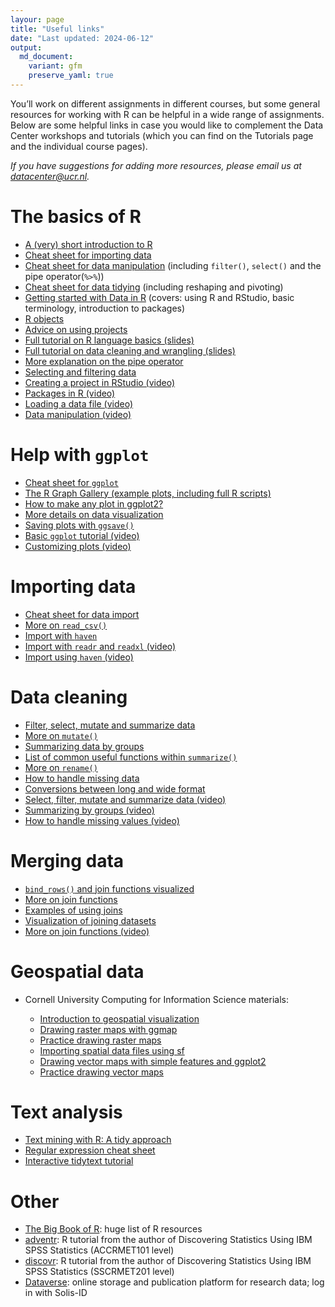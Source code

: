 ```yaml
---
layour: page
title: "Useful links"
date: "Last updated: 2024-06-12"
output:
  md_document:
    variant: gfm
    preserve_yaml: true
---
```


You’ll work on different assignments in different courses, but some
general resources for working with R can be helpful in a wide range of
assignments. Below are some helpful links in case you would like to
complement the Data Center workshops and tutorials (which you can find
on the Tutorials page and the individual course pages).

*If you have suggestions for adding more resources, please email us at
<datacenter@ucr.nl>.*

# The basics of R

-  [A (very) short introduction to R](https://github.com/ClaudiaBrauer/A-very-short-introduction-to-R/blob/master/documents/A%20(very)%20short%20introduction%20to%20R.pdf)
- [Cheat sheet for importing
  data](https://github.com/rstudio/cheatsheets/blob/main/data-import.pdf)
- [Cheat sheet for data
  manipulation](https://github.com/rstudio/cheatsheets/blob/main/data-transformation.pdf)
  (including `filter()`, `select()` and the pipe operator(`%>%`))
- [Cheat sheet for data
  tidying](https://github.com/rstudio/cheatsheets/blob/main/tidyr.pdf)
  (including reshaping and pivoting)
- [Getting started with Data in
  R](https://moderndive.netlify.app/1-getting-started.html#getting-started)
  (covers: using R and RStudio, basic terminology, introduction to
  packages)
- [R objects](https://rstudio-education.github.io/hopr/r-objects.html)
- [Advice on using
  projects](https://r4ds.had.co.nz/workflow-projects.html)
- [Full tutorial on R language basics
  (slides)](https://raw.githack.com/uo-ec607/lectures/master/04-rlang/04-rlang.html#1)
- [Full tutorial on data cleaning and wrangling
  (slides)](https://raw.githack.com/uo-ec607/lectures/master/05-tidyverse/05-tidyverse.html#1)
- [More explanation on the pipe
  operator](https://r4ds.had.co.nz/pipes.html)
- [Selecting and filtering
  data](https://mdsr-book.github.io/mdsr2e/ch-dataI.html#sec:pipe)
- [Creating a project in RStudio
  (video)](https://www.youtube.com/watch?v=WyrJmJWgPiU)
- [Packages in R
  (video)](https://www.youtube.com/watch?v=v6VygIgvoZU&t=1s)
- [Loading a data file
  (video)](https://www.youtube.com/watch?v=2MVolYETR5Q)
- [Data manipulation
  (video)](https://www.youtube.com/watch?v=Zc_ufg4uW4U)

# Help with `ggplot`

- [Cheat sheet for
  `ggplot`](https://github.com/rstudio/cheatsheets/blob/main/data-visualization-2.1.pdf)
- [The R Graph Gallery (example plots, including full R
  scripts)](https://www.r-graph-gallery.com/)
- [How to make any plot in ggplot2?](http://r-statistics.co/ggplot2-Tutorial-With-R.html#6.1\%20Make\%20a\%20time\%20series\%20plot\%20(using\%20ggfortify))
- [More details on data
  visualization](https://mdsr-book.github.io/mdsr2e/ch-vizII.html#a-grammar-for-data-graphics)
- [Saving plots with
  `ggsave()`](https://www.tutorialgateway.org/save-r-ggplot-using-ggsave/)
- [Basic `ggplot` tutorial
  (video)](https://www.youtube.com/watch?v=hr2X7rmkprM)
- [Customizing plots
  (video)](https://www.youtube.com/watch?v=1GmQ5BdAhG4)

# Importing data

- [Cheat sheet for data
  import](https://github.com/rstudio/cheatsheets/blob/main/data-import.pdf)
- [More on
  `read_csv()`](https://uomresearchit.github.io/r-tidyverse-intro/03-loading-data-into-R/)
- [Import with
  `haven`](https://tutorials.methodsconsultants.com/posts/reading-sas-spss-or-stata-files-into-r-using-haven/)
- [Import with `readr` and `readxl`
  (video)](https://www.youtube.com/watch?v=366N1K1ja8g)
- [Import using `haven`
  (video)](https://www.youtube.com/watch?v=egFoDj6H9Ts)

# Data cleaning

- [Filter, select, mutate and summarize
  data](https://rpubs.com/AnalystNyamu/507453)
- [More on `mutate()`](https://www.sharpsightlabs.com/blog/mutate-in-r/)
- [Summarizing data by
  groups](https://r-graphics.org/recipe-dataprep-summarize)
- [List of common useful functions within
  `summarize()`](https://www.r-bloggers.com/2021/06/summarize-in-r-data-summarization-in-r/)
- [More on
  `rename()`](https://www.datasciencemadesimple.com/rename-the-column-name-in-r-using-dplyr/)
- [How to handle missing
  data](https://universeofdatascience.com/how-to-handle-missing-values-in-r/)
- [Conversions between long and wide
  format](https://mdsr-book.github.io/mdsr2e/ch-dataII.html#data-verbs-for-converting-wide-to-narrow-and-vice-versa)
- [Select, filter, mutate and summarize data
  (video)](https://www.youtube.com/watch?v=nRtp7wSEtJA)
- [Summarizing by groups
  (video)](https://www.youtube.com/watch?v=zAlbrPozMHI)
- [How to handle missing values
  (video)](https://www.youtube.com/watch?v=O_gPPrezk5o)

# Merging data

- [`bind_rows()` and join functions
  visualized](https://www.r4epi.com/working-with-multiple-data-frames.html)
- [More on join
  functions](https://www.datasciencemadesimple.com/join-in-r-merge-in-r/)
- [Examples of using
  joins](https://statisticsglobe.com/r-dplyr-join-inner-left-right-full-semi-anti)
- [Visualization of joining
  datasets](https://www.garrickadenbuie.com/project/tidyexplain/#mutating-joins)
- [More on join functions
  (video)](https://www.youtube.com/watch?v=Yg-pNqzDuN4)

# Geospatial data

- Cornell University Computing for Information Science materials:

  - [Introduction to geospatial
    visualization](https://info5940.infosci.cornell.edu/notes/geoviz/intro-geospatial-viz/)
  - [Drawing raster maps with
    ggmap](https://info5940.infosci.cornell.edu/notes/geoviz/raster-maps-with-ggmap/)
  - [Practice drawing raster
    maps](https://info5940.infosci.cornell.edu/notes/geoviz/raster-maps-practice/)
  - [Importing spatial data files using
    sf](https://info5940.infosci.cornell.edu/notes/geoviz/simple-features/)
  - [Drawing vector maps with simple features and
    ggplot2](https://info5940.infosci.cornell.edu/notes/geoviz/vector-maps/)
  - [Practice drawing vector
    maps](https://info5940.infosci.cornell.edu/notes/geoviz/vector-maps-practice/)

# Text analysis

- [Text mining with R: A tidy approach](https://www.tidytextmining.com/)
- [Regular expression cheat
  sheet](https://evoldyn.gitlab.io/evomics-2018/ref-sheets/R_strings.pdf)
- [Interactive tidytext
  tutorial](https://juliasilge.shinyapps.io/learntidytext/#section-introduction)

# Other

- [The Big Book of R](https://www.bigbookofr.com/): huge list of R
  resources
- [adventr](https://www.statisticsadventure.com/adventr/): R tutorial
  from the author of Discovering Statistics Using IBM SPSS Statistics
  (ACCRMET101 level)
- [discovr](https://www.discovr.rocks/discovr/): R tutorial from the
  author of Discovering Statistics Using IBM SPSS Statistics (SSCRMET201
  level)
- [Dataverse](https://dataverse.nl/): online storage and publication platform for research data; log in with Solis-ID